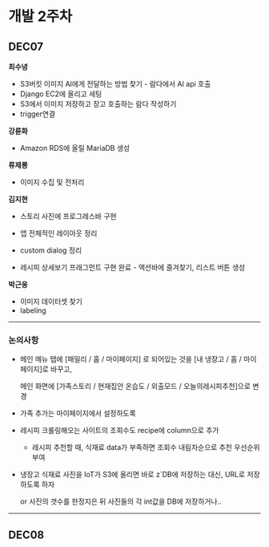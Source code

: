 # 개발 2주차

## DEC07

**최수녕**

* S3버킷 이미지 AI에게 전달하는 방법 찾기 - 람다에서 AI api 호출
* Django EC2에 올리고 세팅
* S3에서 이미지 저장하고 장고 호출하는 람다 작성하기
* trigger연결





**강륜화**

* Amazon RDS에 올릴 MariaDB 생성





**류제룡**

* 이미지 수집 및 전처리





**김지현**

* 스토리 사진에 프로그레스바 구현

* 앱 전체적인 레이아웃 정리

* custom dialog 정리

* 레시피 상세보기 프래그먼트 구현 완료 - 액션바에 즐겨찾기, 리스트 버튼 생성

  



**박근웅**

* 이미지 데이터셋 찾기
* labeling



---



### 논의사항

* 메인 메뉴 탭에 [패밀리 / 홈 / 마이페이지] 로 되어있는 것을 [내 냉장고 / 홈 / 마이페이지]로 바꾸고,

  메인 화면에 [가족스토리 / 현재집안 온습도 / 외출모드 / 오늘의레시피추천]으로 변경

* 가족 추가는 마이페이지에서 설정하도록

* 레시피 크롤링해오는 사이트의 조회수도 recipe에 column으로 추가

  * 레시피 추천할 때, 식재료 data가 부족하면 조회수 내림차순으로 추천 우선순위 부여

* 냉장고 식재료 사진을 IoT가 S3에 올리면 바로 z`DB에 저장하는 대신, URL로 저장하도록 하자

  or 사진의 갯수를 한정지은 뒤 사진들의 각 int값을 DB에 저장하거나..

---

## DEC08

